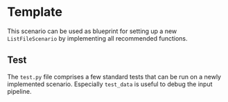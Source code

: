 # Template

This scenario can be used as blueprint for setting up a new `ListFileScenario` by implementing all recommended functions.

## Test

The `test.py` file comprises a few standard tests that can be run on a newly implemented scenario.
Especially `test_data` is useful to debug the input pipeline.
